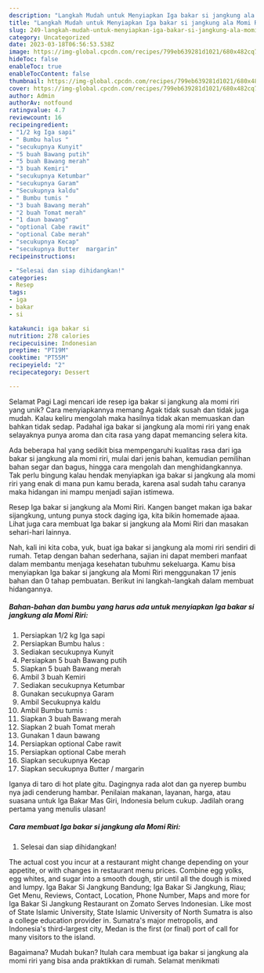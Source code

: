 ```yaml
---
description: "Langkah Mudah untuk Menyiapkan Iga bakar si jangkung ala Momi Riri yang Lezat Sekali"
title: "Langkah Mudah untuk Menyiapkan Iga bakar si jangkung ala Momi Riri yang Lezat Sekali"
slug: 249-langkah-mudah-untuk-menyiapkan-iga-bakar-si-jangkung-ala-momi-riri-yang-lezat-sekali
category: Uncategorized
date: 2023-03-18T06:56:53.538Z
image: https://img-global.cpcdn.com/recipes/799eb639281d1021/680x482cq70/iga-bakar-si-jangkung-ala-momi-riri-foto-resep-utama.jpg
hideToc: false
enableToc: true
enableTocContent: false
thumbnail: https://img-global.cpcdn.com/recipes/799eb639281d1021/680x482cq70/iga-bakar-si-jangkung-ala-momi-riri-foto-resep-utama.jpg
cover: https://img-global.cpcdn.com/recipes/799eb639281d1021/680x482cq70/iga-bakar-si-jangkung-ala-momi-riri-foto-resep-utama.jpg
author: Admin
authorAv: notfound
ratingvalue: 4.7
reviewcount: 16
recipeingredient:
- "1/2 kg Iga sapi"
- " Bumbu halus "
- "secukupnya Kunyit"
- "5 buah Bawang putih"
- "5 buah Bawang merah"
- "3 buah Kemiri"
- "secukupnya Ketumbar"
- "secukupnya Garam"
- "Secukupnya kaldu"
- " Bumbu tumis "
- "3 buah Bawang merah"
- "2 buah Tomat merah"
- "1 daun bawang"
- "optional Cabe rawit"
- "optional Cabe merah"
- "secukupnya Kecap"
- "secukupnya Butter  margarin"
recipeinstructions:

- "Selesai dan siap dihidangkan!"
categories:
- Resep
tags:
- iga
- bakar
- si

katakunci: iga bakar si 
nutrition: 278 calories
recipecuisine: Indonesian
preptime: "PT19M"
cooktime: "PT55M"
recipeyield: "2"
recipecategory: Dessert

---
```



Selamat Pagi Lagi mencari ide resep iga bakar si jangkung ala momi riri yang unik? Cara menyiapkannya memang Agak tidak susah dan tidak juga mudah. Kalau keliru mengolah maka hasilnya tidak akan memuaskan dan bahkan tidak sedap. Padahal iga bakar si jangkung ala momi riri yang enak selayaknya punya aroma dan cita rasa yang dapat memancing selera kita.


Ada beberapa hal yang sedikit bisa mempengaruhi kualitas rasa dari iga bakar si jangkung ala momi riri, mulai dari jenis bahan, kemudian pemilihan bahan segar dan bagus, hingga cara mengolah dan menghidangkannya. Tak perlu bingung kalau hendak menyiapkan iga bakar si jangkung ala momi riri yang enak di mana pun kamu berada, karena asal sudah tahu caranya maka hidangan ini mampu menjadi sajian istimewa.

Resep Iga bakar si jangkung ala Momi Riri. Kangen banget makan iga bakar sijangkung, untung punya stock daging iga, kita bikin homemade ajaaa. Lihat juga cara membuat Iga bakar si jangkung ala Momi Riri dan masakan sehari-hari lainnya.


Nah, kali ini kita coba, yuk, buat iga bakar si jangkung ala momi riri sendiri di rumah. Tetap dengan bahan sederhana, sajian ini dapat memberi manfaat dalam membantu menjaga kesehatan tubuhmu sekeluarga. Kamu bisa menyiapkan Iga bakar si jangkung ala Momi Riri menggunakan 17 jenis bahan dan 0 tahap pembuatan. Berikut ini langkah-langkah dalam membuat hidangannya.

<!--inarticleads1-->

##### Bahan-bahan dan bumbu yang harus ada untuk menyiapkan Iga bakar si jangkung ala Momi Riri:

1. Persiapkan 1/2 kg Iga sapi
1. Persiapkan  Bumbu halus :
1. Sediakan secukupnya Kunyit
1. Persiapkan 5 buah Bawang putih
1. Siapkan 5 buah Bawang merah
1. Ambil 3 buah Kemiri
1. Sediakan secukupnya Ketumbar
1. Gunakan secukupnya Garam
1. Ambil Secukupnya kaldu
1. Ambil  Bumbu tumis :
1. Siapkan 3 buah Bawang merah
1. Siapkan 2 buah Tomat merah
1. Gunakan 1 daun bawang
1. Persiapkan optional Cabe rawit
1. Persiapkan optional Cabe merah
1. Siapkan secukupnya Kecap
1. Siapkan secukupnya Butter / margarin


Iganya di taro di hot plate gitu. Dagingnya rada alot dan ga nyerep bumbu nya jadi cenderung hambar. Penilaian makanan, layanan, harga, atau suasana untuk Iga Bakar Mas Giri, Indonesia belum cukup. Jadilah orang pertama yang menulis ulasan! 

<!--inarticleads2-->

##### Cara membuat Iga bakar si jangkung ala Momi Riri:


1. Selesai dan siap dihidangkan!

The actual cost you incur at a restaurant might change depending on your appetite, or with changes in restaurant menu prices. Combine egg yolks, egg whites, and sugar into a smooth dough, stir until all the dough is mixed and lumpy. Iga Bakar Si Jangkung Bandung; Iga Bakar Si Jangkung, Riau; Get Menu, Reviews, Contact, Location, Phone Number, Maps and more for Iga Bakar Si Jangkung Restaurant on Zomato Serves Indonesian. Like most of State Islamic University, State Islamic University of North Sumatra is also a college education provider in. Sumatra&#39;s major metropolis, and Indonesia&#39;s third-largest city, Medan is the first (or final) port of call for many visitors to the island. 

Bagaimana? Mudah bukan? Itulah cara membuat iga bakar si jangkung ala momi riri yang bisa anda praktikkan di rumah. Selamat menikmati
